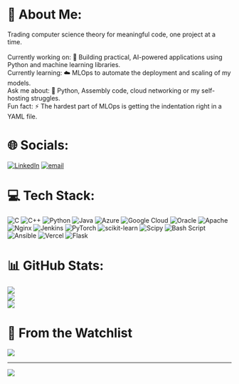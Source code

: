 # 💫 About Me:
Trading computer science theory for meaningful code, one project at a time.<br><br>Currently working on: 🤖 Building practical, AI-powered applications using Python and machine learning libraries.<br>Currently learning: ☁️ MLOps to automate the deployment and scaling of my models.<br>Ask me about: 💬 Python, Assembly code, cloud networking or my self-hosting struggles.<br>Fun fact: ⚡ The hardest part of MLOps is getting the indentation right in a YAML file.


# 🌐 Socials:
[![LinkedIn](https://img.shields.io/badge/LinkedIn-%230077B5.svg?logo=linkedin&logoColor=white)](https://www.linkedin.com/in/aayush-rautela-50471a240) [![email](https://img.shields.io/badge/Email-D14836?logo=gmail&logoColor=white)](mailto:rautela4488@gmail.com) 

# 💻 Tech Stack:
![C](https://img.shields.io/badge/c-%2300599C.svg?style=for-the-badge&logo=c&logoColor=white) ![C++](https://img.shields.io/badge/c++-%2300599C.svg?style=for-the-badge&logo=c%2B%2B&logoColor=white) ![Python](https://img.shields.io/badge/python-3670A0?style=for-the-badge&logo=python&logoColor=ffdd54) ![Java](https://img.shields.io/badge/java-%23ED8B00.svg?style=for-the-badge&logo=openjdk&logoColor=white) ![Azure](https://img.shields.io/badge/azure-%230072C6.svg?style=for-the-badge&logo=microsoftazure&logoColor=white) ![Google Cloud](https://img.shields.io/badge/GoogleCloud-%234285F4.svg?style=for-the-badge&logo=google-cloud&logoColor=white) ![Oracle](https://img.shields.io/badge/Oracle-F80000?style=for-the-badge&logo=oracle&logoColor=white) ![Apache](https://img.shields.io/badge/apache-%23D42029.svg?style=for-the-badge&logo=apache&logoColor=white) ![Nginx](https://img.shields.io/badge/nginx-%23009639.svg?style=for-the-badge&logo=nginx&logoColor=white) ![Jenkins](https://img.shields.io/badge/jenkins-%232C5263.svg?style=for-the-badge&logo=jenkins&logoColor=white) ![PyTorch](https://img.shields.io/badge/PyTorch-%23EE4C2C.svg?style=for-the-badge&logo=PyTorch&logoColor=white) ![scikit-learn](https://img.shields.io/badge/scikit--learn-%23F7931E.svg?style=for-the-badge&logo=scikit-learn&logoColor=white) ![Scipy](https://img.shields.io/badge/SciPy-%230C55A5.svg?style=for-the-badge&logo=scipy&logoColor=%white) ![Bash Script](https://img.shields.io/badge/bash_script-%23121011.svg?style=for-the-badge&logo=gnu-bash&logoColor=white) ![Ansible](https://img.shields.io/badge/ansible-%231A1918.svg?style=for-the-badge&logo=ansible&logoColor=white) ![Vercel](https://img.shields.io/badge/Vercel-000000?style=for-the-badge&logo=vercel&logoColor=white) ![Flask](https://img.shields.io/badge/flask-%23000.svg?style=for-the-badge&logo=flask&logoColor=white)
# 📊 GitHub Stats:
![](https://mygithubreadmestats.vercel.app/api?username=aayushrautela&theme=dark&hide_border=false&include_all_commits=false&count_private=true)<br/>
![](https://nirzak-streak-stats.vercel.app/?user=aayushrautela&theme=dark&hide_border=false)<br/>
![](https://mygithubreadmestats.vercel.app/api/top-langs/?username=aayushrautela&theme=dark&hide_border=false&include_all_commits=false&count_private=false&layout=compact)

# 🎥 From the Watchlist
![](https://trakt-stats-generator.vercel.app/api/trakt/public)

---
[![](https://visitcount.itsvg.in/api?id=aayushrautela&icon=3&color=0)](https://visitcount.itsvg.in)

